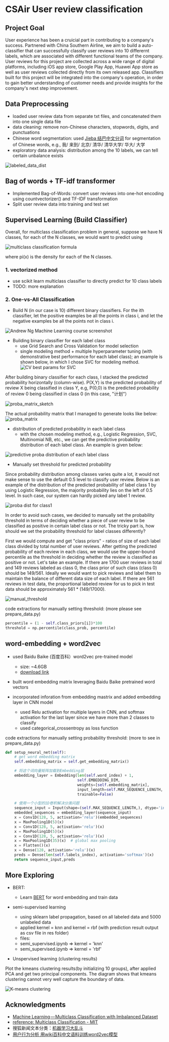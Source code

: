 # CSAir User review classification

## Project Goal

User experience has been a cruicial part in contributing to a company's success. Partnered with China Southern Airline, we aim to build a auto-classifier that can successfully classify user reviews into 10 differernt labels, which are associated with different functional teams of the company. User reviews for this project are collected across a wide range of digital platforms, including iOS app store, Google Play App, Huawei App store as well as user reviews collected directly from its own released app. Classifiers built for this project will be integrated into the company's operation, in order to gain better understanding of customer needs and provide insights for the company's next step improvement.

## Data Preprocessing
* loaded user review data from separate txt files, and concatenated them into one single data file
* data cleaning: remove non-Chinese characters, stopwords, digits, and punctuations
* Chinese word segmentation: used [Jieba 结巴中文分词](https://github.com/fxsjy/jieba) for segmentation of Chinese words, e.g.,
  我/ 来到/ 北京/ 清华/ 清华大学/ 华大/ 大学
* exploratory data analysis: distribution among the 10 labels, we can tell certain unbalance exists

![labeled_data_dist](https://github.com/yuanlii/CSAir_user_review_classification/blob/master/images/labeled_data_dist.png)



## Bag of words + TF-idf transformer
* Implemented Bag-of-Words: convert user reviews into one-hot encoding using countvectorizer() and TF-IDF transformation
* Split user review data into training and test set


## Supervised Learning (Build Classifier)

Overall, for multiclass classification problem in general, suppose we have N classes, for each of the N classes, we would want to predict using 

![multiclass classification formula](https://github.com/yuanlii/CSAir_user_review_classification/blob/master/images/multiclass_classification_formula.png)

where pi(x) is the density for each of the N classes.

### 1. vectorized method
* use scikit learn multiclass classifier to directly predict for 10 class labels
* TODO: more explanation

### 2. One-vs-All Classification
* Build N (in our case is 10) different binary classifiers. For the ith classifier, let the positive examples be all the points in class i, and let the negative examples be all the points not in class i. 

![Andrew Ng Machine Learning course screenshot](https://github.com/yuanlii/CSAir_user_review_classification/blob/master/images/multiclass_screenshot.png)

* Building binary classifier for each label class
  * use Grid Search and Cross Validation for model selection
   * single modeling method + multiple hyperparameter tuning (with demonstrative best performance for each label class); an example is shown below, in which I chose SVC for modeling method.
   ![CV best params for SVC](https://github.com/yuanlii/CSAir_user_review_classification/blob/master/images/multiclass_crossvalidation_best_params.png)

After building binary classifier for each class, I stacked the predicted probability horizontally (column-wise). P(X,Y) is the predicted probability of review X being classified in class Y, e.g, P(0,0) is the predicted probability of review 0 being classified in class 0 (in this case, "计划“）

![proba_matrix_sketch](https://github.com/yuanlii/CSAir_user_review_classification/blob/master/images/proba_matrix_sketch.jpg)

The actual probability matrix that I managed to generate looks like below: 
![proba_matrix](https://github.com/yuanlii/CSAir_user_review_classification/blob/master/images/proba_matrix.jpg)

* distribution of predicted probability in each label class
  * with the chosen modeling method, e.g., Logistic Regression, SVC, Multinomial NB, etc., we can get the predictive probability distribution of each label class. An example is given below:

![predictive proba distribution of each label class](https://github.com/yuanlii/CSAir_user_review_classification/blob/master/images/proba_distribution_by_class(lg).png)
  

* Manually set threshold for predicted probability

Since probability distribution among classes varies quite a lot, it would not make sense to use the default 0.5 level to classify user review. Below is an example of the distribution of the predicted probability of label class 1 by using Logistic Regression, the majority probability lies on the left of 0.5 level. In such case, our system can hardly picked any label 1 review. 

![proba dist for class1](https://github.com/yuanlii/CSAir_user_review_classification/blob/master/images/proba_dist_class1.jpg)

In order to avoid such cases, we decided to manually set the probability threshold in terms of deciding whether a piece of user review to be classified as positive in certain label class or not. The tricky part is, how should we set the probability threshold for label classes differently?

First we would compute and get "class priors" - ratios of size of each label class divided by total number of user reviews. After getting the predicted probability of each review in each class, we would use the upper-bound percentile as the threshold in deciding whether the review is classified as positive or not. Let's take an example. If there are 1700 user reviews in total and 149 reviews labeled as class 0, the class prior of such class (class 0) should be 149/561. Ideally we would want to pick reviews and label them to maintain the balance of different data size of each label. If there are 561 reviews in test data, the proportional labeled review for us to pick in test data should be approximately 561 * (149/17000).

![manual_threshold](https://github.com/yuanlii/CSAir_user_review_classification/blob/master/images/prob_dict_class1_manual.jpg)

code extractions for manually setting threshold: (more please see prepare_data.py)

``` python
percentile = (1 - self.class_priors[i])*100
threshold = np.percentile(class_prob, percentile) 
```


## word-embedding + word2vec
* used Baidu Baike (百度百科）word2vec pre-trained model
  * size: ~4.6GB
  * [download link](https://github.com/Embedding/Chinese-Word-Vectors)

* built word embedding matrix leveraging Baidu Baike pretrained word vectors
* incorporated inforation from embedding mastrix and added embedding layer in CNN model 
  * used Relu activation for multiple layers in CNN, and softmax activation for the last layer since we have more than 2 classes to classify
  * used categorical_crossentropy as loss function

code extractions for manually setting probability threshold: (more to see in prepare_data.py)

```python
def setup_neural_net(self):
    # get word embedding matrix
    self.embedding_matrix = self.get_embedding_matrix()

    # 将这个词向量矩阵加载到Embedding层
    embedding_layer = Embedding(len(self.word_index) + 1,
                                self.EMBEDDING_DIM,
                                weights=[self.embedding_matrix],
                                input_length=self.MAX_SEQUENCE_LENGTH,
                                trainable=False)

    # 使用一个小型的1D卷积解决分类问题
    sequence_input = Input(shape=(self.MAX_SEQUENCE_LENGTH,), dtype='int32')
    embedded_sequences = embedding_layer(sequence_input)
    x = Conv1D(128, 5, activation='relu')(embedded_sequences)
    x = MaxPooling1D(5)(x)
    x = Conv1D(128, 5, activation='relu')(x)
    x = MaxPooling1D(5)(x)
    x = Conv1D(128, 5, activation='relu')(x)
    x = MaxPooling1D(35)(x)  # global max pooling
    x = Flatten()(x)
    x = Dense(128, activation='relu')(x)
    preds = Dense(len(self.labels_index), activation='softmax')(x)
    return sequence_input,preds
```


## More Exploring
* BERT:
  * Learn [BERT](https://github.com/google-research/bert) for word embedding and train data
* semi-supervised learning 
  * using sklearn label propagation, based on all labeled data and 5000 unlabeled data
   * applied kernel = knn and kernel = rbf (with prediction result output as csv file in res folder)
   * files:
    * semi_supervised.ipynb => kernel = 'knn'
    * semi_supervised.ipynb => kernel = 'rbf'

* Unspervised learning (clustering results)

Plot the kmeans clustering results(by initializing 10 groups), after applied PCA and get two principal components. The diagram shows that kmeans clustering cannot very well capture the boundary of data.

![K-means clustering](https://github.com/yuanlii/CSAir_user_review_classification/blob/master/images/clustering_kmeans.png)



## Acknowledgments

* [Machine Learning — Multiclass Classification with Imbalanced Dataset](https://towardsdatascience.com/machine-learning-multiclass-classification-with-imbalanced-data-set-29f6a177c1a)
* [reference: Multiclass Classification - MIT](www.mit.edu/~9.520/spring09/Classes/multiclass.pdf)
* 搜狐新闻文本分类：[机器学习大乱斗](https://www.jianshu.com/p/e21b570a6b8a)
* [用户行为分析 用wiki百科中文语料训练word2vec模型](https://blog.csdn.net/hereiskxm/article/details/49664845)
          
